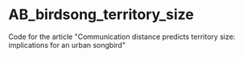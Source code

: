 # AB_birdsong_territory_size
Code for the article "Communication distance predicts territory size: implications for an urban songbird"
